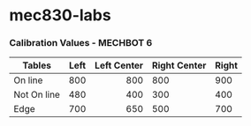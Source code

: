 # mec830-labs

### Calibration Values - MECHBOT 6


| Tables        | Left          | Left Center  | Right Center | Right  |
| ------------- |:-------------:| -----:       | ------------ | ------ |
| On line       | 800           | 800          |  800         | 900    |
| Not On line   | 480           | 400          |  300         | 400    |
| Edge          | 700           | 650          |  500         | 700    |


